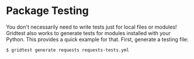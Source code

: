 # Package Testing

You don't necessarily need to write tests just for local files or modules!
Gridtest also works to generate tests for modules installed with your Python.
This provides a quick example for that. First, generate a testing file:

```bash
$ gridtest generate requests requests-tests.yml
```
